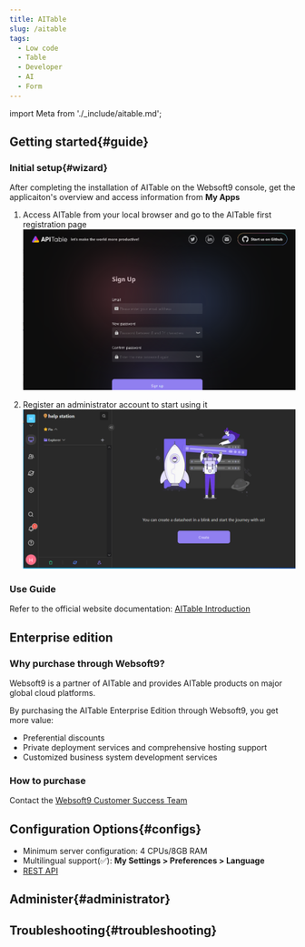 ```yaml
---
title: AITable
slug: /aitable
tags:
  - Low code
  - Table
  - Developer
  - AI
  - Form
---
```


import Meta from './_include/aitable.md';

<Meta name="meta" />

## Getting started{#guide}

### Initial setup{#wizard}

After completing the installation of AITable on the Websoft9 console, get the applicaiton's overview and access information from **My Apps**   

1. Access AITable from your local browser and go to the AITable first registration page
   ![](./assets/apitable-init-websoft9.png)

2. Register an administrator account to start using it
   ![](./assets/apitable-main-websoft9.png)

### Use Guide

Refer to the official website documentation: [AITable Introduction](https://help.aitable.ai/docs/guide/tutorial-1-quick-start)

## Enterprise edition 

### Why purchase through Websoft9? 

Websoft9 is a partner of AITable and provides AITable products on major global cloud platforms.  

By purchasing the AITable Enterprise Edition through Websoft9, you get more value: 

- Preferential discounts
- Private deployment services and comprehensive hosting support
- Customized business system development services

### How to purchase   

Contact the [Websoft9 Customer Success Team](./helpdesk)

## Configuration Options{#configs}

- Minimum server configuration: 4 CPUs/8GB RAM
- Multilingual support(✅): **My Settings > Preferences > Language**
- [REST API](https://developers.apitable.com/api/reference/)

## Administer{#administrator}

## Troubleshooting{#troubleshooting}
